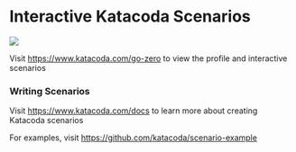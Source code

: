 # Interactive Katacoda Scenarios

[![](http://shields.katacoda.com/katacoda/go-zero/count.svg)](https://www.katacoda.com/go-zero "Get your profile on Katacoda.com")

Visit https://www.katacoda.com/go-zero to view the profile and interactive scenarios

### Writing Scenarios
Visit https://www.katacoda.com/docs to learn more about creating Katacoda scenarios

For examples, visit https://github.com/katacoda/scenario-example
